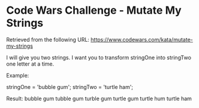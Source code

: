 # Code Wars Challenge - Mutate My Strings
Retrieved from the following URL: https://www.codewars.com/kata/mutate-my-strings

I will give you two strings. I want you to transform stringOne into stringTwo one letter at a time.

Example:

stringOne = 'bubble gum';
stringTwo = 'turtle ham';

Result:
bubble gum
tubble gum
turble gum
turtle gum
turtle hum
turtle ham
